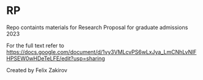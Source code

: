 # RP
Repo containts materials for Research Proposal for graduate admissions 2023

For the full text refer to https://docs.google.com/document/d/1vy3VMLcvPS6wLxJya_LmCNhLvNlFHPSEW0wHDeTeLFE/edit?usp=sharing

Created by Felix Zakirov
